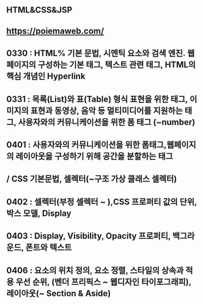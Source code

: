## HTML&CSS&JSP

## https://poiemaweb.com/

## 0330 : HTML% 기본 문법, 시멘틱 요소와 검색 엔진. 웹페이지의 구성하는 기본 태그, 텍스트 관련 태그, HTML의 핵심 개념인 Hyperlink

## 0331 : 목록(List)와 표(Table) 형식 표현을 위한 태그, 이미지의 표현과 동영상, 음악 등 멀티미디어를 지원하는 태그, 사용자와의 커뮤니케이션을 위한 폼 태그 (~number)

## 0401 : 사용자와의 커뮤니케이션을 위한 폼태그,웹페이지의 레이아웃을 구성하기 위해 공간을 분할하는 태그 
## / CSS 기본문법, 셀렉터(~구조 가상 클래스 셀렉터)

## 0402 : 셀렉터(부정 셀렉터 ~ ),CSS 프로퍼티 값의 단위, 박스 모델, Display

## 0403 : Display, Visibility, Opacity 프로퍼티, 백그라운드, 폰트와 텍스트

## 0406 : 요소의 위치 정의, 요소 정렬, 스타일의 상속과 적용 우선 순위, (벤더 프리픽스 ~ 웹디자인 타이포그래피), 레이아웃(~ Section & Aside)